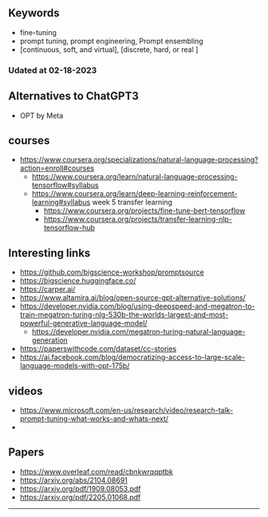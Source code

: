 ## Keywords
- fine-tuning
- prompt tuning, prompt engineering, Prompt ensembling
- [continuous, soft, and virtual], [discrete, hard, or real ]

### Udated at 02-18-2023
## Alternatives to ChatGPT3
- OPT by Meta
## courses
- https://www.coursera.org/specializations/natural-language-processing?action=enroll#courses 
  - https://www.coursera.org/learn/natural-language-processing-tensorflow#syllabus
  - https://www.coursera.org/learn/deep-learning-reinforcement-learning#syllabus week 5 transfer learning
    - https://www.coursera.org/projects/fine-tune-bert-tensorflow
    - https://www.coursera.org/projects/transfer-learning-nlp-tensorflow-hub

## Interesting links 
- https://github.com/bigscience-workshop/promptsource
- https://bigscience.huggingface.co/
- https://carper.ai/
- https://www.altamira.ai/blog/open-source-gpt-alternative-solutions/
- https://developer.nvidia.com/blog/using-deepspeed-and-megatron-to-train-megatron-turing-nlg-530b-the-worlds-largest-and-most-powerful-generative-language-model/
  - https://developer.nvidia.com/megatron-turing-natural-language-generation
- https://paperswithcode.com/dataset/cc-stories
- https://ai.facebook.com/blog/democratizing-access-to-large-scale-language-models-with-opt-175b/

## videos
- https://www.microsoft.com/en-us/research/video/research-talk-prompt-tuning-what-works-and-whats-next/
- 
## Papers
- https://www.overleaf.com/read/cbnkwrqqptbk
- https://arxiv.org/abs/2104.08691
- https://arxiv.org/pdf/1909.08053.pdf
- https://arxiv.org/pdf/2205.01068.pdf
-------------------------------------------
